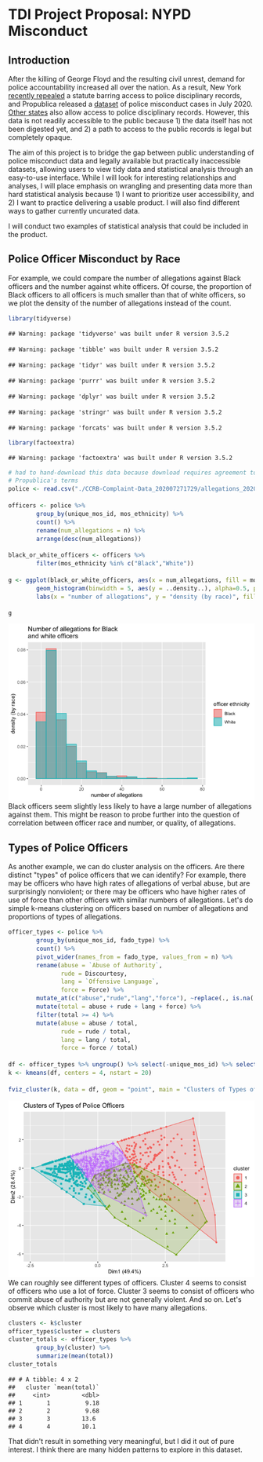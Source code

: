 TDI Project Proposal: NYPD Misconduct
================

Introduction
------------

After the killing of George Floyd and the resulting civil unrest, demand for police accountability increased all over the nation. As a result, New York [recently repealed](https://www.innocenceproject.org/in-a-historic-victory-the-new-york-legislature-repeals-50-a-requiring-full-disclosure-of-police-disciplinary-records/) a statute barring access to police disciplinary records, and Propublica released a [dataset](https://www.propublica.org/datastore/dataset/civilian-complaints-against-new-york-city-police-officers) of police misconduct cases in July 2020. [Other states](https://project.wnyc.org/disciplinary-records/) also allow access to police disciplinary records. However, this data is not readily accessible to the public because 1) the data itself has not been digested yet, and 2) a path to access to the public records is legal but completely opaque.

The aim of this project is to bridge the gap between public understanding of police misconduct data and legally available but practically inaccessible datasets, allowing users to view tidy data and statistical analysis through an easy-to-use interface. While I will look for interesting relationships and analyses, I will place emphasis on wrangling and presenting data more than hard statistical analysis because 1) I want to prioritize user accessibility, and 2) I want to practice delivering a usable product. I will also find different ways to gather currently uncurated data.

I will conduct two examples of statistical analysis that could be included in the product.

Police Officer Misconduct by Race
---------------------------------

For example, we could compare the number of allegations against Black officers and the number against white officers. Of course, the proportion of Black officers to all officers is much smaller than that of white officers, so we plot the density of the number of allegations instead of the count.

``` r
library(tidyverse)
```

    ## Warning: package 'tidyverse' was built under R version 3.5.2

    ## Warning: package 'tibble' was built under R version 3.5.2

    ## Warning: package 'tidyr' was built under R version 3.5.2

    ## Warning: package 'purrr' was built under R version 3.5.2

    ## Warning: package 'dplyr' was built under R version 3.5.2

    ## Warning: package 'stringr' was built under R version 3.5.2

    ## Warning: package 'forcats' was built under R version 3.5.2

``` r
library(factoextra)
```

    ## Warning: package 'factoextra' was built under R version 3.5.2

``` r
# had to hand-download this data because download requires agreement to
# Propublica's terms
police <- read.csv("./CCRB-Complaint-Data_202007271729/allegations_202007271729.csv")

officers <- police %>% 
        group_by(unique_mos_id, mos_ethnicity) %>% 
        count() %>%
        rename(num_allegations = n) %>%
        arrange(desc(num_allegations))

black_or_white_officers <- officers %>% 
        filter(mos_ethnicity %in% c("Black","White"))

g <- ggplot(black_or_white_officers, aes(x = num_allegations, fill = mos_ethnicity, color = mos_ethnicity)) + 
        geom_histogram(binwidth = 5, aes(y = ..density..), alpha=0.5, position="identity") + 
        labs(x = "number of allegations", y = "density (by race)", fill = "officer ethnicity", color = "officer ethnicity", title = "Number of allegations for Black\nand white officers")

g
```

![](main_files/figure-markdown_github/unnamed-chunk-2-1.png) Black officers seem slightly less likely to have a large number of allegations against them. This might be reason to probe further into the question of correlation between officer race and number, or quality, of allegations.

Types of Police Officers
------------------------

As another example, we can do cluster analysis on the officers. Are there distinct "types" of police officers that we can identify? For example, there may be officers who have high rates of allegations of verbal abuse, but are surprisingly nonviolent; or there may be officers who have higher rates of use of force than other officers with similar numbers of allegations. Let's do simple k-means clustering on officers based on number of allegations and proportions of types of allegations.

``` r
officer_types <- police %>%
        group_by(unique_mos_id, fado_type) %>%
        count() %>%
        pivot_wider(names_from = fado_type, values_from = n) %>%
        rename(abuse = `Abuse of Authority`,
               rude = Discourtesy,
               lang = `Offensive Language`,
               force = Force) %>%
        mutate_at(c("abuse","rude","lang","force"), ~replace(., is.na(.), 0)) %>%
        mutate(total = abuse + rude + lang + force) %>%
        filter(total >= 4) %>%
        mutate(abuse = abuse / total, 
               rude = rude / total,
               lang = lang / total,
               force = force / total)

df <- officer_types %>% ungroup() %>% select(-unique_mos_id) %>% select(-total)
k <- kmeans(df, centers = 4, nstart = 20)

fviz_cluster(k, data = df, geom = "point", main = "Clusters of Types of Police Officers")
```

![](main_files/figure-markdown_github/unnamed-chunk-3-1.png) We can roughly see different types of officers. Cluster 4 seems to consist of officers who use a lot of force. Cluster 3 seems to consist of officers who commit abuse of authority but are not generally violent. And so on. Let's observe which cluster is most likely to have many allegations.

``` r
clusters <- k$cluster
officer_types$cluster = clusters
cluster_totals <- officer_types %>% 
        group_by(cluster) %>%
        summarize(mean(total))
cluster_totals
```

    ## # A tibble: 4 x 2
    ##   cluster `mean(total)`
    ##     <int>         <dbl>
    ## 1       1          9.18
    ## 2       2          9.68
    ## 3       3         13.6 
    ## 4       4         10.1

That didn't result in something very meaningful, but I did it out of pure interest. I think there are many hidden patterns to explore in this dataset.
